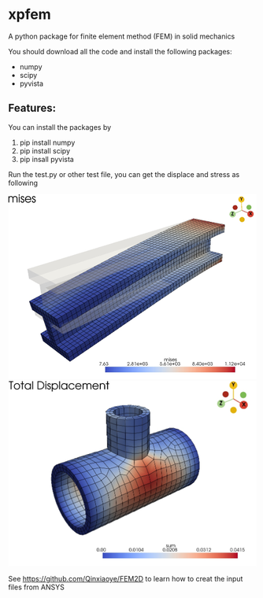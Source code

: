 # xpfem
A python package for finite element method (FEM) in solid mechanics

You should download all the code and install the following packages:
* numpy
* scipy
* pyvista

## Features:

You can install the packages by
1. pip install numpy
2. pip install scipy
3. pip insall pyvista

Run the test.py or other test file, you can get the displace and stress as following

<div align="center">
    <img src="https://github.com/Qinxiaoye/xpfem/blob/main/figure/beam.png">
</div>

<div align="center">
    <img src="https://github.com/Qinxiaoye/xpfem/blob/main/figure/pipe.png">
</div>


See <https://github.com/Qinxiaoye/FEM2D> to learn how to creat the input files from ANSYS
